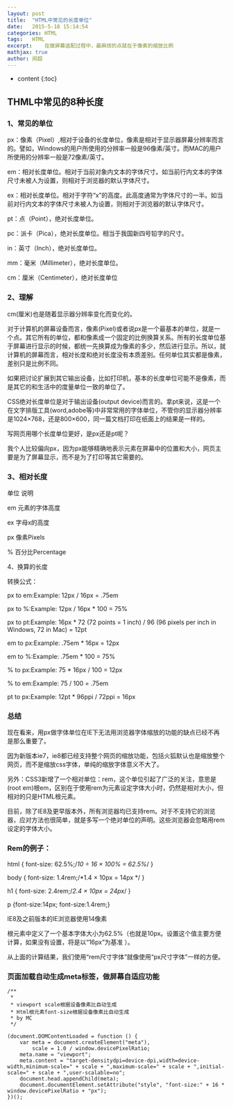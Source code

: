 ```yaml
---
layout: post
title:  "HTML中常见的长度单位"
date:   2015-5-18 15:14:54
categories: HTML
tags:	HTML
excerpt:	在做屏幕适配过程中，最麻烦的点就在于像素的缩放比例
mathjax: true
author:	闵超
---
```


* content
{:toc}

##	THML中常见的8种长度

###		1、常见的单位

px：像素（Pixel）,相对于设备的长度单位，像素是相对于显示器屏幕分辨率而言的。譬如，Windows的用户所使用的分辨率一般是96像素/英寸。而MAC的用户所使用的分辨率一般是72像素/英寸。

em：相对长度单位。相对于当前对象内文本的字体尺寸。如当前行内文本的字体尺寸未被人为设置，则相对于浏览器的默认字体尺寸。

ex：相对长度单位。相对于字符“x”的高度。此高度通常为字体尺寸的一半。如当前对行内文本的字体尺寸未被人为设置，则相对于浏览器的默认字体尺寸。

pt：点（Point），绝对长度单位。

pc：派卡（Pica），绝对长度单位。相当于我国新四号铅字的尺寸。

in：英寸（Inch），绝对长度单位。

mm：毫米（Millimeter），绝对长度单位。

cm：厘米（Centimeter），绝对长度单位

###		2、理解
cm(厘米)也是随着显示器分辨率变化而变化的。

对于计算机的屏幕设备而言，像素(Pixel)或者说px是一个最基本的单位，就是一个点。其它所有的单位，都和像素成一个固定的比例换算关系。所有的长度单位基于屏幕进行显示的时候，都统一先换算成为像素的多少，然后进行显示。所以，就计算机的屏幕而言，相对长度和绝对长度没有本质差别。任何单位其实都是像素，差别只是比例不同。

如果把讨论扩展到其它输出设备，比如打印机，基本的长度单位可能不是像素，而是其它的和生活中的度量单位一致的单位了。

CSS绝对长度单位是对于输出设备(output device)而言的。拿pt来说，这是一个在文字排版工具(word,adobe等)中非常常用的字体单位，不管你的显示器分辨率是1024×768，还是800×600，同一篇文档打印在纸面上的结果是一样的。

写网页用哪个长度单位更好，是px还是pt呢？

我个人比较偏向px，因为px能够精确地表示元素在屏幕中的位置和大小，网页主要是为了屏幕显示，而不是为了打印等其它需要的。

###		3、相对长度

单位 		说明

em 		元素的字体高度

ex 		字母x的高度

px 		像素Pixels

% 		百分比Percentage


4、换算的长度

转换公式：

px to em:Example:		12px / 16px = .75em

px to %:Example: 	12px / 16px * 100 = 75%

px to pt:Example: 		16px * 72 (72 points = 1 inch) / 96 (96 pixels per inch in Windows, 72 in Mac) = 12pt

em to px:Example: 	.75em * 16px = 12px

em to %:Example: 	.75em * 100 = 75%

% to px:Example:		 75 * 16px / 100 = 12px

% to em:Example: 	75 / 100 = .75em

pt to px:Example: 		12pt * 96ppi / 72ppi = 16px

###		总结

现在看来，用px做字体单位在IE下无法用浏览器字体缩放的功能的缺点已经不再是那么重要了。

因为新版本ie7，ie8都已经支持整个网页的缩放功能，包括火狐默认也是缩放整个网页，而不是缩放css字体，单纯的缩放字体意义不大了。

另外：CSS3新增了一个相对单位：rem，这个单位引起了广泛的关注，意思是(root em)根em，区别在于使用rem为元素设定字体大小时，仍然是相对大小，但相对的只是HTML根元素。

目前，除了IE8及更早版本外，所有浏览器均已支持rem。对于不支持它的浏览器，应对方法也很简单，就是多写一个绝对单位的声明。这些浏览器会忽略用rem设定的字体大小。

###		Rem的例子：

html { font-size: 62.5%;/*10 ÷ 16 × 100% = 62.5%*/ } 

body { font-size: 1.4rem;/*1.4 × 10px = 14px */ }

 h1 { font-size: 2.4rem;/*2.4 × 10px = 24px*/ }

 p {font-size:14px; font-size:1.4rem;}

IE8及之前版本的IE浏览器使用14像素

根元素中定义了一个基本字体大小为62.5%（也就是10px。设置这个值主要方便计算，如果没有设置，将是以“16px”为基准 ）。

从上面的计算结果，我们使用“rem尺寸字体”就像使用“px尺寸字体”一样的方便。


###  页面加载自动生成meta标签，做屏幕自适应功能
	
	/**
	 * 
	 * viewport scale根据设备像素比自动生成
	 * Html根元素font-size根据设备像素比自动生成
	 * by MC
	 */
	
	(document.DOMContentLoaded = function () {
	    var meta = document.createElement("meta"),
	        scale = 1.0 / window.devicePixelRatio;
	    meta.name = "viewport";
	    meta.content = "target-densitydpi=device-dpi,width=device-width,minimum-scale=" + scale + ",maximum-scale=" + scale + ",initial-scale=" + scale + ",user-scalable=no";
	    document.head.appendChild(meta);
	    document.documentElement.setAttribute("style", "font-size:" + 16 * window.devicePixelRatio + "px");
	})();

